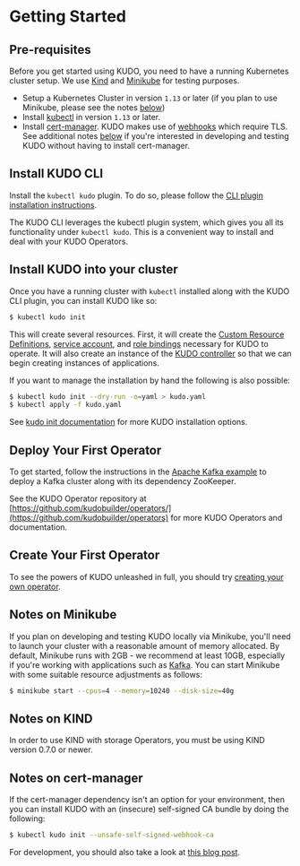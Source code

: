 # Getting Started

## Pre-requisites

Before you get started using KUDO, you need to have a running Kubernetes cluster setup. We use [Kind](https://github.com/kubernetes-sigs/kind) and [Minikube](https://github.com/kubernetes/minikube) for testing purposes.

- Setup a Kubernetes Cluster in version `1.13` or later (if you plan to use Minikube, please see the notes [below](#notes-on-minikube))
- Install [kubectl](https://kubernetes.io/docs/tasks/tools/install-kubectl/) in version `1.13` or later.
- Install [cert-manager](https://cert-manager.io/docs/installation/kubernetes/).  KUDO makes use of [webhooks](https://kubernetes.io/docs/reference/access-authn-authz/webhook/) which require TLS.  See additional notes [below](#notes-on-cert-manager) if you're interested in developing and testing KUDO without having to install cert-manager.

## Install KUDO CLI

Install the `kubectl kudo` plugin. To do so, please follow the [CLI plugin installation instructions](cli.md).

The KUDO CLI leverages the kubectl plugin system, which gives you all its functionality under `kubectl kudo`. This is a convenient way to install and deal with your KUDO Operators.

## Install KUDO into your cluster

Once you have a running cluster with `kubectl` installed along with the KUDO CLI plugin, you can install KUDO like so:

```bash
$ kubectl kudo init
```

This will create several resources. First, it will create the [Custom Resource Definitions](https://kubernetes.io/docs/concepts/extend-kubernetes/api-extension/custom-resources/), [service account](https://kubernetes.io/docs/tasks/configure-pod-container/configure-service-account/), and [role bindings](https://kubernetes.io/docs/reference/access-authn-authz/rbac/) necessary for KUDO to operate. It will also create an instance of the [KUDO controller](https://kudo.dev/docs/architecture.html#components) so that we can begin creating instances of applications.

If you want to manage the installation by hand the following is also possible:

```bash
$ kubectl kudo init --dry-run -o=yaml > kudo.yaml
$ kubectl apply -f kudo.yaml
```

See [kudo init documentation](cli.md#kudo-init)  for more KUDO installation options.

## Deploy Your First Operator

To get started, follow the instructions in the [Apache Kafka example](examples/apache-kafka.md) to deploy a Kafka cluster along with its dependency ZooKeeper.

See the KUDO Operator repository at [https://github.com/kudobuilder/operators/](https://github.com/kudobuilder/operators) for more KUDO Operators and documentation.

## Create Your First Operator

To see the powers of KUDO unleashed in full, you should try [creating your own operator](developing-operators/getting-started.md).

## Notes on Minikube

If you plan on developing and testing KUDO locally via Minikube, you'll need to launch your cluster with a reasonable amount of memory allocated. By default, Minikube runs with 2GB - we recommend at least 10GB, especially if you're working with applications such as [Kafka](examples/apache-kafka.md). You can start Minikube with some suitable resource adjustments as follows:

```bash
$ minikube start --cpus=4 --memory=10240 --disk-size=40g
```

## Notes on KIND

In order to use KIND with storage Operators, you must be using KIND version 0.7.0 or newer.

## Notes on cert-manager

If the cert-manager dependency isn't an option for your environment, then you can install KUDO with an (insecure) self-signed CA bundle by doing the following:

```bash
$ kubectl kudo init --unsafe-self-signed-webhook-ca
```

For development, you should also take a look at [this blog post](/blog/blog-2020-07-10-webhook-development.html).

